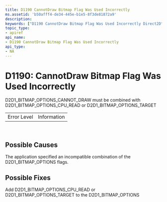 ```yaml
---
title: D1190 CannotDraw Bitmap Flag Was Used Incorrectly
ms.assetid: 'b50afff4-de34-445e-b1e5-8f3de81872a9'
description: 
keywords: ["D1190 CannotDraw Bitmap Flag Was Used Incorrectly Direct2D"]
topic_type:
- apiref
api_name:
- D1190 CannotDraw Bitmap Flag Was Used Incorrectly
api_type:
- NA
---
```


# D1190: CannotDraw Bitmap Flag Was Used Incorrectly

D2D1\_BITMAP\_OPTIONS\_CANNOT\_DRAW must be combined with D2D1\_BITMAP\_OPTIONS\_CPU\_READ or D2D1\_BITMAP\_OPTIONS\_TARGET



|             |             |
|-------------|-------------|
| Error Level | Information |



 

## Possible Causes

The application specified an incompatible combination of the D2D1\_BITMAP\_OPTIONS flags.

## Possible Fixes

Add D2D1\_BITMAP\_OPTIONS\_CPU\_READ or D2D1\_BITMAP\_OPTIONS\_TARGET to the D2D1\_BITMAP\_OPTIONS

 

 




